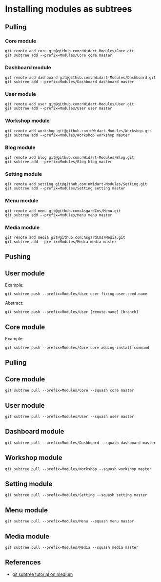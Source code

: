 # Installing modules as subtrees

## Pulling


### Core module


```
git remote add core git@github.com:nWidart-Modules/Core.git
git subtree add --prefix=Modules/Core core master
```

### Dashboard module


```
git remote add dashboard git@github.com:nWidart-Modules/Dashboard.git
git subtree add --prefix=Modules/Dashboard dashboard master
```

### User module


```
git remote add user git@github.com:nWidart-Modules/User.git
git subtree add --prefix=Modules/User user master
```

### Workshop module


```
git remote add workshop git@github.com:nWidart-Modules/Workshop.git
git subtree add --prefix=Modules/Workshop workshop master
```


### Blog module


```
git remote add blog git@github.com:nWidart-Modules/Blog.git
git subtree add --prefix=Modules/Blog blog master
```

### Setting module


```
git remote add setting git@github.com:nWidart-Modules/Setting.git
git subtree add --prefix=Modules/Setting setting master
```

### Menu module


```
git remote add menu git@github.com:AsgardCms/Menu.git
git subtree add --prefix=Modules/Menu menu master
```

### Media module


```
git remote add media git@github.com:AsgardCms/Media.git
git subtree add --prefix=Modules/Media media master
```

## Pushing


## User module

Example:

```
git subtree push --prefix=Modules/User user fixing-user-seed-name
```

Abstract:

```
git subtree push --prefix=Modules/User [remote-name] [branch]
```

## Core module

Example:

```
git subtree push --prefix=Modules/Core core adding-install-command
```



## Pulling


## Core module

```
git subtree pull --prefix=Modules/Core --squash core master
```

## User module

```
git subtree pull --prefix=Modules/User --squash user master
```

## Dashboard module

```
git subtree pull --prefix=Modules/Dashboard --squash dashboard master
```

## Workshop module

```
git subtree pull --prefix=Modules/Workshop --squash workshop master
```

## Setting module

```
git subtree pull --prefix=Modules/Setting --squash setting master
```
## Menu module

```
git subtree pull --prefix=Modules/Menu --squash menu master
```

## Media module

```
git subtree pull --prefix=Modules/Media --squash media master
```

## References

* [git subtree tutorial on medium](https://medium.com/@v/git-subtrees-a-tutorial-6ff568381844)